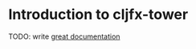 # Introduction to cljfx-tower

TODO: write [great documentation](http://jacobian.org/writing/what-to-write/)

